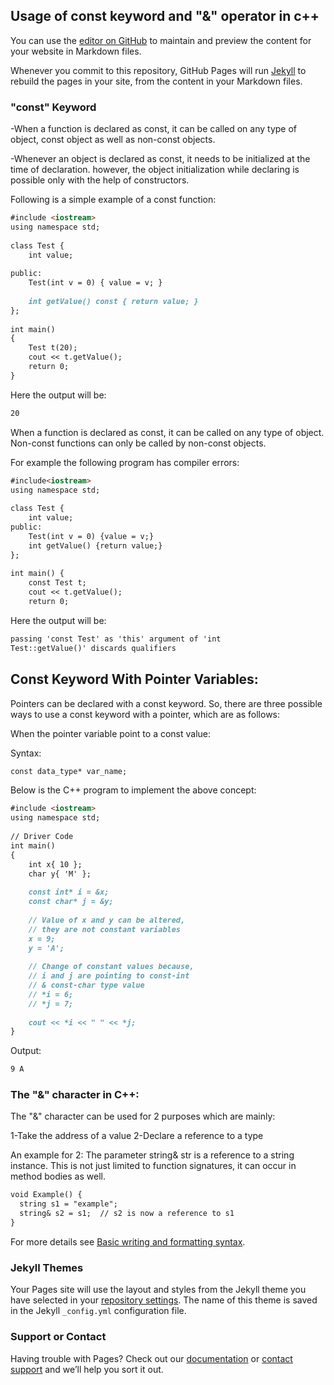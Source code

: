 ## Usage of const keyword and "&" operator in c++

You can use the [editor on GitHub](https://github.com/Mazen-Aboulkhair/mazen.shaker/edit/gh-pages/index.md) to maintain and preview the content for your website in Markdown files.

Whenever you commit to this repository, GitHub Pages will run [Jekyll](https://jekyllrb.com/) to rebuild the pages in your site, from the content in your Markdown files.

### "const" Keyword 

-When a function is declared as const, it can be called on any type of object, const object as well as non-const objects.

-Whenever an object is declared as const, it needs to be initialized at the time of declaration. however, the object initialization while declaring is possible only with the help of constructors.

Following is a simple example of a const function:

```markdown
#include <iostream>
using namespace std;
 
class Test {
    int value;
 
public:
    Test(int v = 0) { value = v; }
 
    int getValue() const { return value; }
};
 
int main()
{
    Test t(20);
    cout << t.getValue();
    return 0;
}
```
Here the output will be:

```markdown
20
```
When a function is declared as const, it can be called on any type of object. Non-const functions can only be called by non-const objects. 

For example the following program has compiler errors:
```markdown
#include<iostream>
using namespace std;
 
class Test {
    int value;
public:
    Test(int v = 0) {value = v;}
    int getValue() {return value;}
};
 
int main() {
    const Test t;
    cout << t.getValue();
    return 0;
```

Here the output will be:

```markdown
passing 'const Test' as 'this' argument of 'int 
Test::getValue()' discards qualifiers
```

## Const Keyword With Pointer Variables:

Pointers can be declared with a const keyword. So, there are three possible ways to use a const keyword with a pointer, which are as follows:

When the pointer variable point to a const value:

Syntax: 
```markdown
const data_type* var_name;
```

Below is the C++ program to implement the above concept: 

```markdown
#include <iostream>
using namespace std;
 
// Driver Code
int main()
{
    int x{ 10 };
    char y{ 'M' };
 
    const int* i = &x;
    const char* j = &y;
 
    // Value of x and y can be altered,
    // they are not constant variables
    x = 9;
    y = 'A';
 
    // Change of constant values because,
    // i and j are pointing to const-int
    // & const-char type value
    // *i = 6;
    // *j = 7;
 
    cout << *i << " " << *j;
}
```
Output: 
```markdown
9 A
```
### The "&" character in C++:

The "&" character can be used for 2 purposes which are mainly:

1-Take the address of a value
2-Declare a reference to a type

An example for 2: The parameter string& str is a reference to a string instance. This is not just limited to function signatures, it can occur in method bodies as well.

```markdown
void Example() {
  string s1 = "example";
  string& s2 = s1;  // s2 is now a reference to s1
}
```

For more details see [Basic writing and formatting syntax](https://docs.github.com/en/github/writing-on-github/getting-started-with-writing-and-formatting-on-github/basic-writing-and-formatting-syntax).

### Jekyll Themes

Your Pages site will use the layout and styles from the Jekyll theme you have selected in your [repository settings](https://github.com/Mazen-Aboulkhair/mazen.shaker/settings/pages). The name of this theme is saved in the Jekyll `_config.yml` configuration file.

### Support or Contact

Having trouble with Pages? Check out our [documentation](https://docs.github.com/categories/github-pages-basics/) or [contact support](https://support.github.com/contact) and we’ll help you sort it out.
